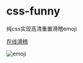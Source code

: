 # css-funny
纯css实现高清重置滑稽emoji

[在线滑稽](https://vf2e.github.io/css-funny/emoji.html)

![emoji](https://vf2e.github.io/emoji.png)
